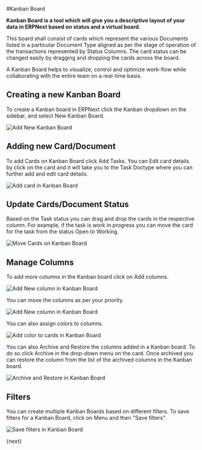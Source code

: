 <!-- add-breadcrumbs -->
#Kanban Board

**Kanban Board is a tool which will give you a descriptive layout of your data in ERPNext based on status and a virtual board.**

This board shall consist of cards which represent the various Documents listed in a particular Document Type aligned as per the stage of operation of the transactions represented by Status Columns. The card status can be changed easily by dragging and dropping the cards across the board.

A Kanban Board helps to visualize, control and optimize work-flow while collaborating with the entire team on a real-time basis.

## Creating a new Kanban Board

To create a Kanban board in ERPNext click the Kanban dropdown on the sidebar, and select New Kanban Board.

<img class="screenshot" alt="Add New Kanban Board" src="{{docs_base_url}}/assets/img/customize/customize erpnext-kanban-board.gif">

## Adding new Card/Document

To add Cards on Kanban Board click Add Tasks. You can Edit card details by click on the card and it will take you to the Task Doctype where you can further add and edit card details.

<img class="screenshot" alt="Add card in Kanban Board" src="{{docs_base_url}}/assets/img/customize/customize erpnext-kanban-board-1.gif">

## Update Cards/Document Status

Based on the Task status you can drag and drop the cards in the respective column. For example, if the task is work in progress you can move the card for the task from the status Open to Working.

<img class="screenshot" alt="Move Cards on Kanban Board" src="{{docs_base_url}}/assets/img/customize/customize erpnext-kanban-board-2.gif">

## Manage Columns

To add more columns in the Kanban board click on Add columns. 

<img class="screenshot" alt="Add New column in Kanban Board" src="{{docs_base_url}}/assets/img/customize/customize-kanban-add-column.png">

You can move the columns as per your priority.

<img class="screenshot" alt="Add New column in Kanban Board" src="{{docs_base_url}}/assets/img/customize/customize erpnext-kanban-board-3.gif">

You can also assign colors to columns.

<img class="screenshot" alt="Add color to cards in Kanban Board" src="{{docs_base_url}}/assets/img/customize/kanban-board-6.gif">

You can also Archive and Restore the columns added in a Kanban board. To do so click Archive in the drop-down menu on the card. Once archived you can restore the column from the list of the archived columns in the Kanban board.

<img class="screenshot" alt="Archive and Restore in Kanban Board" src="{{docs_base_url}}/assets/img/customize/customize erpnext-kanban-board-4.gif">

## Filters

You can create multiple Kanban Boards based on different filters. To save filters for a Kanban Board, click on Menu and then "Save filters".

<img class="screenshot" alt="Save filters in Kanban Board" src="{{docs_base_url}}/assets/img/customize/customize erpnext-kanban-board-5.gif">

{next}
